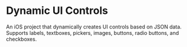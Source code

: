 # Dynamic UI Controls 
 An iOS project that dynamically creates UI controls based on JSON data. Supports labels, textboxes, pickers, images, buttons, radio buttons, and checkboxes.
